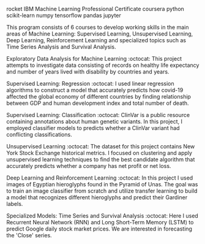 rocket IBM Machine Learning Professional Certificate coursera
python scikit-learn numpy tensorflow pandas jupyter

This program consists of 6 courses to develop working skills in the main areas of Machine Learning: Supervised Learning, Unsupervised Learning, Deep Learning, Reinforcement Learning and specialized topics such as Time Series Analysis and Survival Analysis.

Exploratory Data Analysis for Machine Learning :octocat:
This project attempts to investigate data consisting of records on healthy life expectancy and number of years lived with disability by countries and years.

Supervised Learning: Regression :octocat:
I used linear regression algorithms to construct a model that accurately predicts how covid-19 affected the global economy of different countries by finding relationship between GDP and human development index and total number of death.

Supervised Learning: Classification :octocat:
ClinVar is a public resource containing annotations about human genetic variants. In this project, I employed classifier models to predicts whether a ClinVar variant had conflicting classifications.

Unsupervised Learning :octocat:
The dataset for this project contains New York Stock Exchange historical metrics. I focused on clustering and apply unsupervised learning techniques to find the best candidate algorithm that accurately predicts whether a company has net profit or net loss.

Deep Learning and Reinforcement Learning :octocat:
In this project I used images of Egyptian hieroglyphs found in the Pyramid of Unas. The goal was to train an image classifier from scratch and utilize transfer learning to build a model that recognizes different hieroglyphs and predict their Gardiner labels.

Specialized Models: Time Series and Survival Analysis :octocat:
Here I used Recurrent Neural Network (RNN) and Long Short-Term Memory (LSTM) to predict Google daily stock market prices. We are interested in forecasting the 'Close' series.
